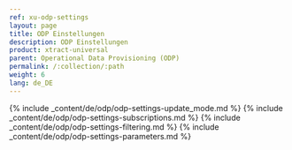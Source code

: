 ```yaml
---
ref: xu-odp-settings
layout: page
title: ODP Einstellungen
description: ODP Einstellungen
product: xtract-universal
parent: Operational Data Provisioning (ODP)
permalink: /:collection/:path
weight: 6
lang: de_DE
---
```


{% include _content/de/odp/odp-settings-update_mode.md %} 
{% include _content/de/odp/odp-settings-subscriptions.md %} 
{% include _content/de/odp/odp-settings-filtering.md %}
{% include _content/de/odp/odp-settings-parameters.md %}

